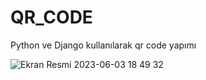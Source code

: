 # QR_CODE
Python ve Django kullanılarak qr code yapımı


![Ekran Resmi 2023-06-03 18 49 32](https://github.com/MuhammetEminOzdemir/QR-CODE-MAKE/assets/80462839/5ca43142-2256-495c-b7bb-ca592aa0bebb)

